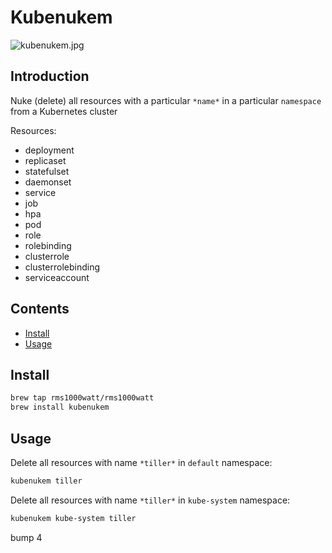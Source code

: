 # Kubenukem

![kubenukem.jpg](kubenukem.jpg)

## Introduction

Nuke (delete) all resources with a particular `*name*` in a particular `namespace` from a Kubernetes cluster

Resources:

- deployment
- replicaset
- statefulset
- daemonset
- service
- job
- hpa
- pod
- role
- rolebinding
- clusterrole
- clusterrolebinding
- serviceaccount

## Contents

- [Install](#install)
- [Usage](#usage)

## Install

```bash
brew tap rms1000watt/rms1000watt
brew install kubenukem
```

## Usage

Delete all resources with name `*tiller*` in `default` namespace:

```bash
kubenukem tiller
```

Delete all resources with name `*tiller*` in `kube-system` namespace:

```bash
kubenukem kube-system tiller
```

bump 4
